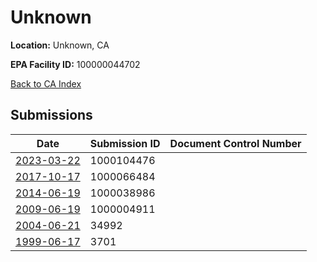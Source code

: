 # Unknown

**Location:** Unknown, CA

**EPA Facility ID:** 100000044702

[Back to CA Index](../../index.md)

## Submissions

| Date | Submission ID | Document Control Number |
|------|--------------|-------------------------|
| [2023-03-22](submissions/1000104476.md) | 1000104476 |  |
| [2017-10-17](submissions/1000066484.md) | 1000066484 |  |
| [2014-06-19](submissions/1000038986.md) | 1000038986 |  |
| [2009-06-19](submissions/1000004911.md) | 1000004911 |  |
| [2004-06-21](submissions/34992.md) | 34992 |  |
| [1999-06-17](submissions/3701.md) | 3701 |  |
